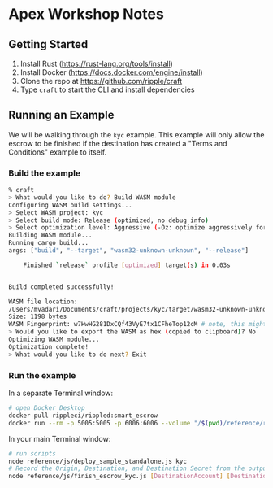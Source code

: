 # Apex Workshop Notes

## Getting Started

1. Install Rust (https://rust-lang.org/tools/install)
1. Install Docker (https://docs.docker.com/engine/install)
1. Clone the repo at https://github.com/ripple/craft
1. Type `craft` to start the CLI and install dependencies

## Running an Example

We will be walking through the `kyc` example. This example will only allow the escrow to be finished if the destination has created a "Terms and Conditions" example to itself.

### Build the example

```sh
% craft
> What would you like to do? Build WASM module
Configuring WASM build settings...
> Select WASM project: kyc
> Select build mode: Release (optimized, no debug info)
> Select optimization level: Aggressive (-Oz: optimize aggressively for size)
Building WASM module...
Running cargo build...
args: ["build", "--target", "wasm32-unknown-unknown", "--release"]

    Finished `release` profile [optimized] target(s) in 0.03s


Build completed successfully!

WASM file location:
/Users/mvadari/Documents/craft/projects/kyc/target/wasm32-unknown-unknown/release/kyc.wasm
Size: 1198 bytes
WASM Fingerprint: w7HwHG281DxCQf43VyE7tx1CFheTop12cM # note, this might be wrong
> Would you like to export the WASM as hex (copied to clipboard)? No
Optimizing WASM module...
Optimization complete!
> What would you like to do next? Exit
```

### Run the example

In a separate Terminal window:

```sh
# open Docker Desktop
docker pull rippleci/rippled:smart_escrow
docker run --rm -p 5005:5005 -p 6006:6006 --volume "/$(pwd)/reference/rippled_cfg/":"/opt/etc/ripple/" --platform linux/amd64 rippleci/rippled "-a"
```

In your main Terminal window:

```sh
# run scripts
node reference/js/deploy_sample_standalone.js kyc
# Record the Origin, Destination, and Destination Secret from the output above
node reference/js/finish_escrow_kyc.js [DestinationAccount] [DestinationSecret] [OriginAccount] [EscrowSequence]
```
